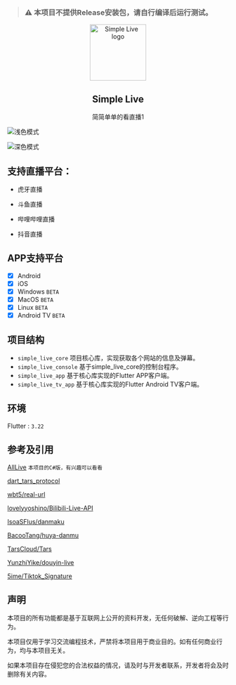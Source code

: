 > ### ⚠ 本项目不提供Release安装包，请自行编译后运行测试。


<p align="center">
    <img width="128" src="/assets/logo.png" alt="Simple Live logo">
</p>
<h2 align="center">Simple Live</h2>

<p align="center">
简简单单的看直播1
</p>

![浅色模式](/assets/screenshot_light.jpg)

![深色模式](/assets/screenshot_dark.jpg)

## 支持直播平台：

- 虎牙直播

- 斗鱼直播

- 哔哩哔哩直播

- 抖音直播

## APP支持平台

- [x] Android
- [x] iOS
- [x] Windows `BETA`
- [x] MacOS `BETA`
- [x] Linux `BETA`
- [x] Android TV `BETA`

## 项目结构

- `simple_live_core` 项目核心库，实现获取各个网站的信息及弹幕。
- `simple_live_console` 基于simple_live_core的控制台程序。
- `simple_live_app` 基于核心库实现的Flutter APP客户端。
- `simple_live_tv_app` 基于核心库实现的Flutter Android TV客户端。

## 环境

Flutter : `3.22`

## 参考及引用

[AllLive](https://github.com/xiaoyaocz/AllLive) `本项目的C#版，有兴趣可以看看`

[dart_tars_protocol](https://github.com/xiaoyaocz/dart_tars_protocol.git)

[wbt5/real-url](https://github.com/wbt5/real-url)

[lovelyyoshino/Bilibili-Live-API](https://github.com/lovelyyoshino/Bilibili-Live-API/blob/master/API.WebSocket.md)

[IsoaSFlus/danmaku](https://github.com/IsoaSFlus/danmaku)

[BacooTang/huya-danmu](https://github.com/BacooTang/huya-danmu)

[TarsCloud/Tars](https://github.com/TarsCloud/Tars)

[YunzhiYike/douyin-live](https://github.com/YunzhiYike/douyin-live)

[5ime/Tiktok_Signature](https://github.com/5ime/Tiktok_Signature)

## 声明

本项目的所有功能都是基于互联网上公开的资料开发，无任何破解、逆向工程等行为。

本项目仅用于学习交流编程技术，严禁将本项目用于商业目的。如有任何商业行为，均与本项目无关。

如果本项目存在侵犯您的合法权益的情况，请及时与开发者联系，开发者将会及时删除有关内容。
